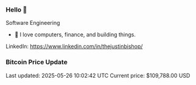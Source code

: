 ### Hello 🤙  

Software Engineering

- 🔭 I love computers, finance, and building things.
  
LinkedIn: https://www.linkedin.com/in/thejustinbishop/  




















































































































































































































































































































































































































































### Bitcoin Price Update
Last updated: 2025-05-26 10:02:42 UTC
Current price: $109,788.00 USD
